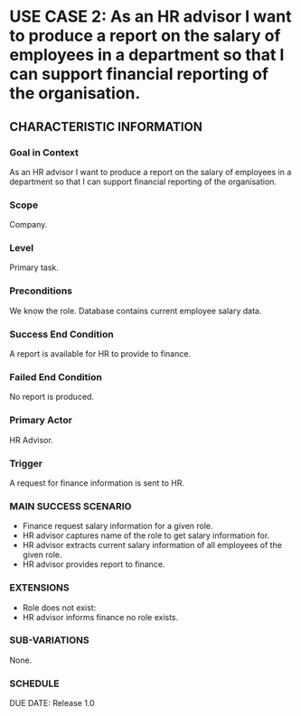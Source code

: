 # USE CASE 2: As an HR advisor I want to produce a report on the salary of employees in a department so that I can support financial reporting of the organisation.

## CHARACTERISTIC INFORMATION

### Goal in Context
As an HR advisor I want to produce a report on the salary of employees in a department so that I can support financial reporting of the organisation.
### **Scope**
Company.

### Level
Primary task.

### Preconditions
We know the role. Database contains current employee salary data.

### Success End Condition

A report is available for HR to provide to finance.

### Failed End Condition

No report is produced.

### Primary Actor

HR Advisor.

### Trigger

A request for finance information is sent to HR.

### MAIN SUCCESS SCENARIO
*    Finance request salary information for a given role.
*    HR advisor captures name of the role to get salary information for.
*    HR advisor extracts current salary information of all employees of the given role.
*    HR advisor provides report to finance.

### EXTENSIONS

* Role does not exist:
* HR advisor informs finance no role exists.

### SUB-VARIATIONS

None.

### SCHEDULE

DUE DATE: Release 1.0
